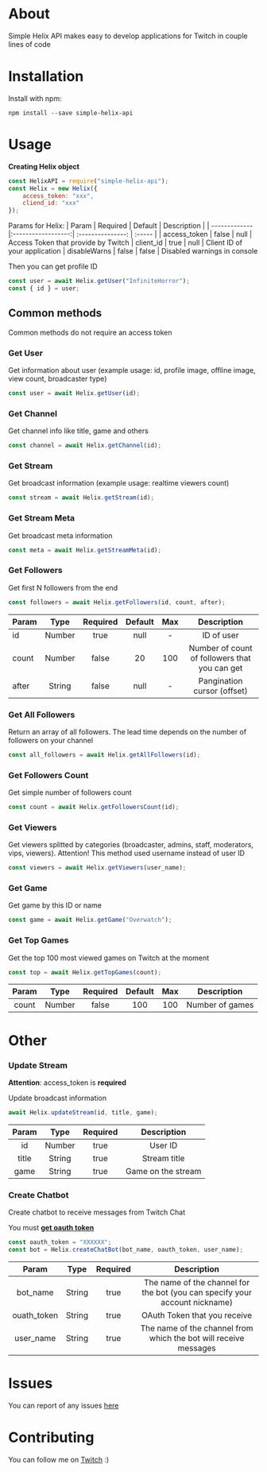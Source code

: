 # About
Simple Helix API makes easy to develop applications for Twitch in couple lines of code

# Installation
Install with npm:
```
npm install --save simple-helix-api
```

# Usage
**Creating Helix object**
```javascript
const HelixAPI = require("simple-helix-api");
const Helix = new Helix({
    access_token: "xxx",
    cliend_id: "xxx"
});
```
Params for Helix:
| Param       | Required |  Default | Description |
| ------------- |:------------------:| :---------------: | :----- |
| access_token     | false | null | Access Token that provide by Twitch
| client_id     | true |   null | Client ID of your application
| disableWarns  | false | false | Disabled warnings in console

Then you can get profile ID
```javascript
const user = await Helix.getUser("InfiniteHorror");
const { id } = user;
```

## Common methods
Common methods do not require an access token

### Get User
Get information about user (example usage: id, profile image, offline image, view count, broadcaster type)
```javascript
const user = await Helix.getUser(id);
```

### Get Channel
Get channel info like title, game and others
```javascript
const channel = await Helix.getChannel(id);
```

### Get Stream
Get broadcast information (example usage: realtime viewers count)
```javascript
const stream = await Helix.getStream(id);
```

### Get Stream Meta
Get broadcast meta information
```javascript
const meta = await Helix.getStreamMeta(id);
```

### Get Followers
Get first N followers from the end
```javascript
const followers = await Helix.getFollowers(id, count, after);
```
| Param | Type   | Required | Default | Max | Description  |
| ----- | :--:   | :------: | :-----: | :-: | :----------: |
| id    | Number | true     | null    | -   | ID of user   |
| count | Number | false    | 20      | 100 | Number of count of followers that you can get
| after | String | false    | null    | -   | Pangination cursor (offset)

### Get All Followers
Return an array of all followers. The lead time depends on the number of followers on your channel
```javascript
const all_followers = await Helix.getAllFollowers(id);
```

### Get Followers Count
Get simple number of followers count
```javascript
const count = await Helix.getFollowersCount(id);
```

### Get Viewers
Get viewers splitted by categories (broadcaster, admins, staff, moderators, vips, viewers). 
Attention! This method used username instead of user ID
```javascript
const viewers = await Helix.getViewers(user_name);
```

### Get Game
Get game by this ID or name
```javascript
const game = await Helix.getGame("Overwatch");
```

### Get Top Games
Get the top 100 most viewed games on Twitch at the moment
```javascript
const top = await Helix.getTopGames(count);
```
| Param | Type | Required | Default | Max | Description |
| :---: | :--: | :------: | :-----: | :-: | :---------: |
| count | Number | false  | 100     | 100 | Number of games |

# Other

### Update Stream
**Attention**: access_token is **required**

Update broadcast information
```javascript
await Helix.updateStream(id, title, game);
```
| Param | Type   | Required | Description        |
| :---: | :--:   | :------: |:---------:         |
| id    | Number | true     | User ID            |
| title | String | true     | Stream title       |
| game  | String | true     | Game on the stream |

### Create Chatbot
Create chatbot to receive messages from Twitch Chat

You must [**get oauth token**](https://twitchapps.com/tmi/)

```javascript
const oauth_token = "XXXXXX";
const bot = Helix.createChatBot(bot_name, oauth_token, user_name);
```
| Param | Type   | Required | Description        |
| :---: | :--:   | :------: |:---------:         |
| bot_name    | String | true     | The name of the channel for the bot (you can specify your account nickname) |
| ouath_token | String | true     | OAuth Token that you receive       |
| user_name  | String | true     | The name of the channel from which the bot will receive messages |

# Issues
You can report of any issues [here](https://github.com/PurpleHorrorRus/simple-helix-api/issues)

# Contributing
You can follow me on [Twitch](https://twitch.tv/InfiniteHorror) :)